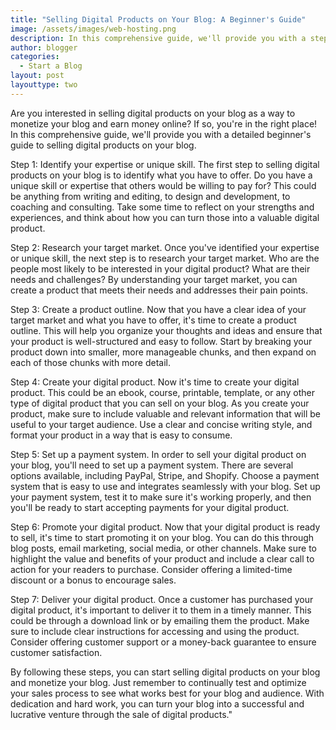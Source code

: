 ```yaml
---
title: "Selling Digital Products on Your Blog: A Beginner's Guide"
image: /assets/images/web-hosting.png
description: In this comprehensive guide, we'll provide you with a step-by-step guide to affiliate marketing and how you can use it to earn money from your blog.
author: blogger
categories:
  - Start a Blog
layout: post
layouttype: two
---
```


Are you interested in selling digital products on your blog as a way to monetize your blog and earn money online? If so, you're in the right place! In this comprehensive guide, we'll provide you with a detailed beginner's guide to selling digital products on your blog.

Step 1: Identify your expertise or unique skill. The first step to selling digital products on your blog is to identify what you have to offer. Do you have a unique skill or expertise that others would be willing to pay for? This could be anything from writing and editing, to design and development, to coaching and consulting. Take some time to reflect on your strengths and experiences, and think about how you can turn those into a valuable digital product.

Step 2: Research your target market. Once you've identified your expertise or unique skill, the next step is to research your target market. Who are the people most likely to be interested in your digital product? What are their needs and challenges? By understanding your target market, you can create a product that meets their needs and addresses their pain points.

Step 3: Create a product outline. Now that you have a clear idea of your target market and what you have to offer, it's time to create a product outline. This will help you organize your thoughts and ideas and ensure that your product is well-structured and easy to follow. Start by breaking your product down into smaller, more manageable chunks, and then expand on each of those chunks with more detail.

Step 4: Create your digital product. Now it's time to create your digital product. This could be an ebook, course, printable, template, or any other type of digital product that you can sell on your blog. As you create your product, make sure to include valuable and relevant information that will be useful to your target audience. Use a clear and concise writing style, and format your product in a way that is easy to consume.

Step 5: Set up a payment system. In order to sell your digital product on your blog, you'll need to set up a payment system. There are several options available, including PayPal, Stripe, and Shopify. Choose a payment system that is easy to use and integrates seamlessly with your blog. Set up your payment system, test it to make sure it's working properly, and then you'll be ready to start accepting payments for your digital product.

Step 6: Promote your digital product. Now that your digital product is ready to sell, it's time to start promoting it on your blog. You can do this through blog posts, email marketing, social media, or other channels. Make sure to highlight the value and benefits of your product and include a clear call to action for your readers to purchase. Consider offering a limited-time discount or a bonus to encourage sales.

Step 7: Deliver your digital product. Once a customer has purchased your digital product, it's important to deliver it to them in a timely manner. This could be through a download link or by emailing them the product. Make sure to include clear instructions for accessing and using the product. Consider offering customer support or a money-back guarantee to ensure customer satisfaction.

By following these steps, you can start selling digital products on your blog and monetize your blog. Just remember to continually test and optimize your sales process to see what works best for your blog and audience. With dedication and hard work, you can turn your blog into a successful and lucrative venture through the sale of digital products."
